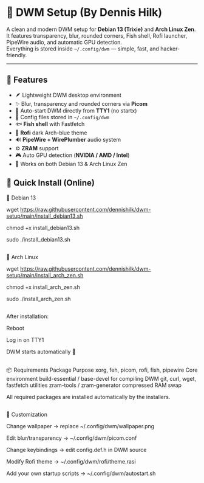 # 🧠 DWM Setup (By Dennis Hilk)

A clean and modern DWM setup for **Debian 13 (Trixie)** and **Arch Linux Zen**.  
It features transparency, blur, rounded corners, Fish shell, Rofi launcher, PipeWire audio, and automatic GPU detection.  
Everything is stored inside `~/.config/dwm` — simple, fast, and hacker-friendly.

---

## 🚀 Features

- 🪶 Lightweight DWM desktop environment
- ✨ Blur, transparency and rounded corners via **Picom**
- 🧠 Auto-start DWM directly from **TTY1** (no startx)
- 🧩 Config files stored in `~/.config/dwm`
- 🐟 **Fish shell** with Fastfetch
- 🎨 **Rofi** dark Arch-blue theme
- 🔊 **PipeWire + WirePlumber** audio system
- ⚙️ **ZRAM** support
- 🎮 Auto GPU detection (**NVIDIA / AMD / Intel**)
- 💾 Works on both Debian 13 & Arch Linux Zen


## 🚀 Quick Install (Online)

🧠 Debian 13

wget https://raw.githubusercontent.com/dennishilk/dwm-setup/main/install_debian13.sh

chmod +x install_debian13.sh

sudo ./install_debian13.sh

##


🐧 Arch Linux

wget https://raw.githubusercontent.com/dennishilk/dwm-setup/main/install_arch_zen.sh

chmod +x install_arch_zen.sh

sudo ./install_arch_zen.sh

##

After installation:

Reboot

Log in on TTY1

DWM starts automatically 🎉
##

📦 Requirements
Package	Purpose
xorg, feh, picom, rofi, fish, pipewire	Core environment
build-essential / base-devel	for compiling DWM
git, curl, wget, fastfetch	utilities
zram-tools / zram-generator	compressed RAM swap

All required packages are installed automatically by the installers.
##


🧰 Customization

Change wallpaper → replace ~/.config/dwm/wallpaper.png

Edit blur/transparency → ~/.config/dwm/picom.conf

Change keybindings → edit config.def.h in DWM source

Modify Rofi theme → ~/.config/dwm/rofi/theme.rasi

Add your own startup scripts → ~/.config/dwm/autostart.sh
